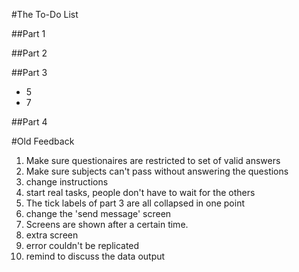 #The To-Do List

##Part 1

##Part 2

##Part 3
* 5
* 7

##Part 4

#Old Feedback
1. Make sure questionaires are restricted to set of valid answers
2. Make sure subjects can't pass without answering the questions
3. change instructions
4. start real tasks, people don't have to wait for the others
5. The tick labels of part 3 are all collapsed in one point
6. change the 'send message' screen
7. Screens are shown after a certain time.
8. extra screen
9. error couldn't be replicated
10. remind to discuss the data output

